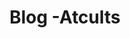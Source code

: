 ---
title: "Blog -Atcults"
# meta description
description: "Atcults’ services help companies to determine how a system performs under different workloads.We can simulate real-life and extreme conditions and we will find all the bottlenecks of your software and Application."
metakeywords: "AWS COGNITO SERVICE, STATIC CODE ANALYSIS, LOAD TESTING VS PERFORMANCE TESTING,testing demo"
# save as draft
draft: false
---